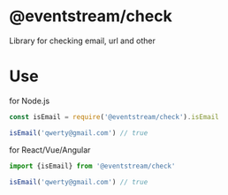 # @eventstream/check
Library for checking email, url and other

# Use

for Node.js

```javascript
const isEmail = require('@eventstream/check').isEmail

isEmail('qwerty@gmail.com') // true
```

for React/Vue/Angular

```javascript
import {isEmail} from '@eventstream/check'

isEmail('qwerty@gmail.com') // true
```
